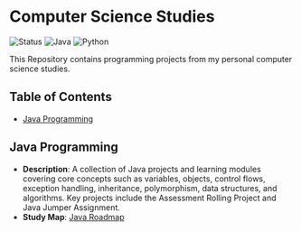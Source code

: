 
# Computer Science Studies

![Status](https://img.shields.io/badge/status-active-brightgreen)
![Java](https://img.shields.io/badge/language-Java-orange)
![Python](https://img.shields.io/badge/language-Python-blue)

This Repository contains programming projects from my personal computer science studies.

## Table of Contents
- [Java Programming](#java-programming)

## Java Programming
- **Description**: A collection of Java projects and learning modules covering core concepts such as variables, objects, 
    control flows, exception handling, inheritance, polymorphism, data structures, and algorithms. 
    Key projects include the Assessment Rolling Project and Java Jumper Assignment.
- **Study Map**: [Java Roadmap](https://github.com/ByteToBits/CompScience/blob/main/Java%20Programming/Java%20Roadmap.jpg)